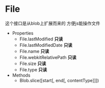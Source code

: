 # File
这个接口是从blob上扩展而来的
方便js能操作文件
- Properties  
  - File.lastModified  **只读**  
  - File.lastModifiedDate  **只读**  
  - File.name  **只读**  
  - File.webkitRelativePath  **只读**  
  - File.size  **只读**  
  - File.type  **只读**  
- Methods
  - Blob.slice([start[, end[, contentType]]])